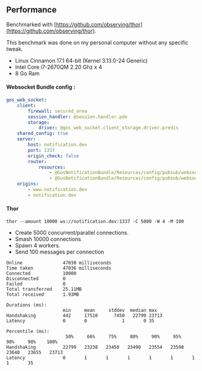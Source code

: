 Performance
-----------

Benchmarked with [https://github.com/observing/thor](https://github.com/observing/thor).

This benchmark was done on my personal computer without any specific tweak.  

- Linux Cinnamon 17.1 64-bit (Kernel 3.13.0-24 Generic)
- Intel Core i7-2670QM 2.20 Ghz x 4
- 8 Go Ram

#### Websocket Bundle config :

```yaml
gos_web_socket:
    client:
        firewall: secured_area
        session_handler: @session.handler.pdo
        storage:
            driver: @gos_web_socket.client_storage.driver.predis
    shared_config: true
    server:
        host: notification.dev
        port: 1337
        origin_check: false
        router:
            resources:
                - @GosNotificationBundle/Resources/config/pubsub/websocket/notification.yml
                - @GosNotificationBundle/Resources/config/pubsub/websocket/notification_rpc.yml
    origins:
        - www.notification.dev
        - notification.dev

```

#### Thor

```
thor --amount 10000 ws://notification.dev:1337 -C 5000 -W 4 -M 100
```

- Create 5000 concurrent/parallel connections.
- Smash 10000 connections
- Spawn 4 workers.
- Send 100 messages per connection

```text
Online               47030 milliseconds
Time taken           47036 milliseconds
Connected            10000
Disconnected         0
Failed               0
Total transferred    25.11MB
Total received       1.93MB

Durations (ms):
                     min     mean     stddev  median max    
Handshaking          442     17510      7450   22799 23713  
Latency              0       0             1       0 35     

Percentile (ms):
                      50%     66%     75%     80%     90%     95%     98%     98%    100%   
Handshaking          22799   23238   23450   23490   23554   23598   23640   23655   23713  
Latency              0       1       1       1       1       1       1       1       35 

```